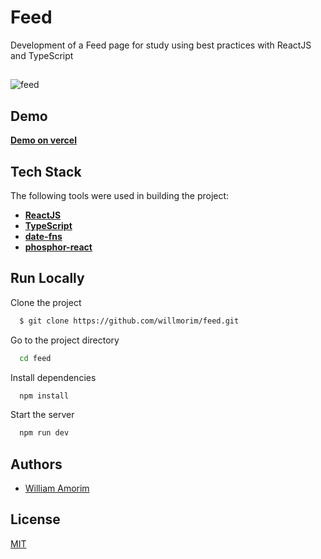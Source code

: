 # Feed

Development of a Feed page for study using best practices with ReactJS and TypeScript

##

![feed](https://user-images.githubusercontent.com/33011070/174143883-2b7204ab-3cc2-4107-8355-cc2324ad859a.png)


## Demo

**[Demo on vercel](https://feed-amber.vercel.app/)**

## Tech Stack

The following tools were used in building the project:

- **[ReactJS](https://pt-br.reactjs.org/)**
- **[TypeScript](https://www.typescriptlang.org/)**
- **[date-fns](https://date-fns.org/)**
- **[phosphor-react](https://phosphoricons.com/)**

## Run Locally

Clone the project

```bash
  $ git clone https://github.com/willmorim/feed.git
```

Go to the project directory

```bash
  cd feed
```

Install dependencies

```bash
  npm install
```

Start the server

```bash
  npm run dev
```

## Authors

- [William Amorim](https://www.github.com/willmorim)

## License

[MIT](https://choosealicense.com/licenses/mit/)

